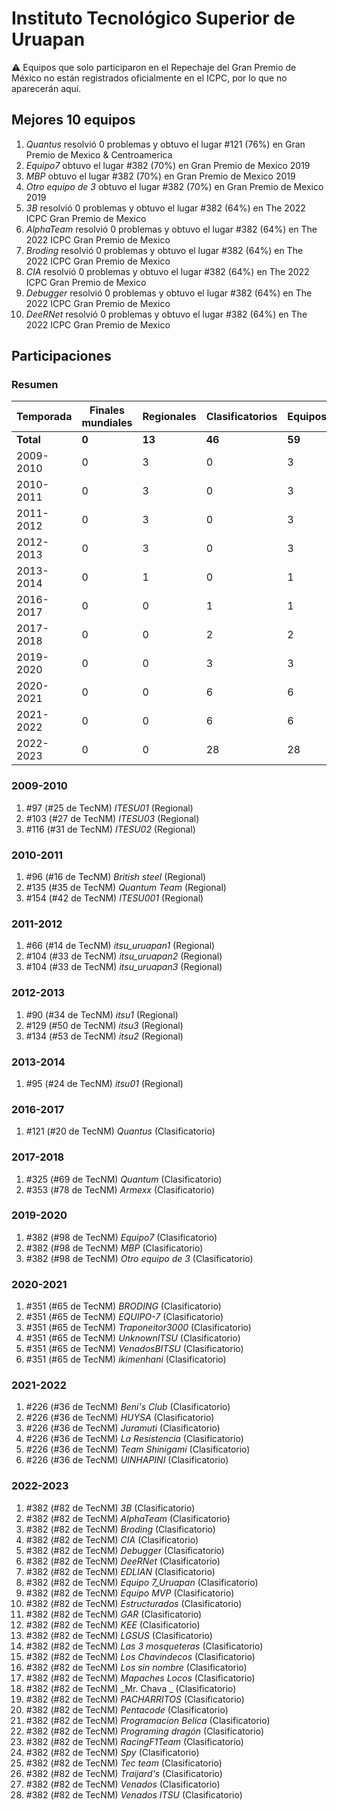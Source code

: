 ---
---

# Instituto Tecnológico Superior de Uruapan

:warning: Equipos que solo participaron en el Repechaje del Gran Premio de México no están registrados oficialmente en el ICPC, por lo que no aparecerán aquí.

## Mejores 10 equipos

1. _Quantus_ resolvió 0 problemas y obtuvo el lugar #121 (76%) en Gran Premio de Mexico & Centroamerica
1. _Equipo7_ obtuvo el lugar #382 (70%) en Gran Premio de Mexico 2019
1. _MBP_ obtuvo el lugar #382 (70%) en Gran Premio de Mexico 2019
1. _Otro equipo de 3_ obtuvo el lugar #382 (70%) en Gran Premio de Mexico 2019
1. _3B_ resolvió 0 problemas y obtuvo el lugar #382 (64%) en The 2022 ICPC Gran Premio de Mexico
1. _AlphaTeam_ resolvió 0 problemas y obtuvo el lugar #382 (64%) en The 2022 ICPC Gran Premio de Mexico
1. _Broding_ resolvió 0 problemas y obtuvo el lugar #382 (64%) en The 2022 ICPC Gran Premio de Mexico
1. _CIA_ resolvió 0 problemas y obtuvo el lugar #382 (64%) en The 2022 ICPC Gran Premio de Mexico
1. _Debugger_ resolvió 0 problemas y obtuvo el lugar #382 (64%) en The 2022 ICPC Gran Premio de Mexico
1. _DeeRNet_ resolvió 0 problemas y obtuvo el lugar #382 (64%) en The 2022 ICPC Gran Premio de Mexico

## Participaciones

### Resumen

| Temporada | Finales mundiales | Regionales | Clasificatorios | Equipos |
| --- | --- | --- | --- | --- |
| **Total** | **0** | **13** | **46** | **59** |
| 2009-2010 | 0 | 3 | 0 | 3 |
| 2010-2011 | 0 | 3 | 0 | 3 |
| 2011-2012 | 0 | 3 | 0 | 3 |
| 2012-2013 | 0 | 3 | 0 | 3 |
| 2013-2014 | 0 | 1 | 0 | 1 |
| 2016-2017 | 0 | 0 | 1 | 1 |
| 2017-2018 | 0 | 0 | 2 | 2 |
| 2019-2020 | 0 | 0 | 3 | 3 |
| 2020-2021 | 0 | 0 | 6 | 6 |
| 2021-2022 | 0 | 0 | 6 | 6 |
| 2022-2023 | 0 | 0 | 28 | 28 |

### 2009-2010

1. #97 (#25 de TecNM) _ITESU01_ (Regional)
1. #103 (#27 de TecNM) _ITESU03_ (Regional)
1. #116 (#31 de TecNM) _ITESU02_ (Regional)

### 2010-2011

1. #96 (#16 de TecNM) _British steel_ (Regional)
1. #135 (#35 de TecNM) _Quantum Team_ (Regional)
1. #154 (#42 de TecNM) _ITESU001_ (Regional)

### 2011-2012

1. #66 (#14 de TecNM) _itsu_uruapan1_ (Regional)
1. #104 (#33 de TecNM) _itsu_uruapan2_ (Regional)
1. #104 (#33 de TecNM) _itsu_uruapan3_ (Regional)

### 2012-2013

1. #90 (#34 de TecNM) _itsu1_ (Regional)
1. #129 (#50 de TecNM) _itsu3_ (Regional)
1. #134 (#53 de TecNM) _itsu2_ (Regional)

### 2013-2014

1. #95 (#24 de TecNM) _itsu01_ (Regional)

### 2016-2017

1. #121 (#20 de TecNM) _Quantus_ (Clasificatorio)

### 2017-2018

1. #325 (#69 de TecNM) _Quantum_ (Clasificatorio)
1. #353 (#78 de TecNM) _Armexx_ (Clasificatorio)

### 2019-2020

1. #382 (#98 de TecNM) _Equipo7_ (Clasificatorio)
1. #382 (#98 de TecNM) _MBP_ (Clasificatorio)
1. #382 (#98 de TecNM) _Otro equipo de 3_ (Clasificatorio)

### 2020-2021

1. #351 (#65 de TecNM) _BRODING_ (Clasificatorio)
1. #351 (#65 de TecNM) _EQUIPO-7_ (Clasificatorio)
1. #351 (#65 de TecNM) _Traponeitor3000_ (Clasificatorio)
1. #351 (#65 de TecNM) _UnknownITSU_ (Clasificatorio)
1. #351 (#65 de TecNM) _VenadosBITSU_ (Clasificatorio)
1. #351 (#65 de TecNM) _ikimenhani_ (Clasificatorio)

### 2021-2022

1. #226 (#36 de TecNM) _Beni's Club_ (Clasificatorio)
1. #226 (#36 de TecNM) _HUYSA_ (Clasificatorio)
1. #226 (#36 de TecNM) _Juramuti_ (Clasificatorio)
1. #226 (#36 de TecNM) _La Resistencia_ (Clasificatorio)
1. #226 (#36 de TecNM) _Team Shinigami_ (Clasificatorio)
1. #226 (#36 de TecNM) _UINHAPINI_ (Clasificatorio)

### 2022-2023

1. #382 (#82 de TecNM) _3B_ (Clasificatorio)
1. #382 (#82 de TecNM) _AlphaTeam_ (Clasificatorio)
1. #382 (#82 de TecNM) _Broding_ (Clasificatorio)
1. #382 (#82 de TecNM) _CIA_ (Clasificatorio)
1. #382 (#82 de TecNM) _Debugger_ (Clasificatorio)
1. #382 (#82 de TecNM) _DeeRNet_ (Clasificatorio)
1. #382 (#82 de TecNM) _EDLIAN_ (Clasificatorio)
1. #382 (#82 de TecNM) _Equipo 7_Uruapan_ (Clasificatorio)
1. #382 (#82 de TecNM) _Equipo MVP_ (Clasificatorio)
1. #382 (#82 de TecNM) _Estructurados_ (Clasificatorio)
1. #382 (#82 de TecNM) _GAR_ (Clasificatorio)
1. #382 (#82 de TecNM) _KEE_ (Clasificatorio)
1. #382 (#82 de TecNM) _LGSUS_ (Clasificatorio)
1. #382 (#82 de TecNM) _Las 3 mosqueteras_ (Clasificatorio)
1. #382 (#82 de TecNM) _Los Chavindecos_ (Clasificatorio)
1. #382 (#82 de TecNM) _Los sin nombre_ (Clasificatorio)
1. #382 (#82 de TecNM) _Mapaches Locos_ (Clasificatorio)
1. #382 (#82 de TecNM) _Mr. Chava _ (Clasificatorio)
1. #382 (#82 de TecNM) _PACHARRITOS_ (Clasificatorio)
1. #382 (#82 de TecNM) _Pentacode_ (Clasificatorio)
1. #382 (#82 de TecNM) _Programacion Belica_ (Clasificatorio)
1. #382 (#82 de TecNM) _Programing dragón_ (Clasificatorio)
1. #382 (#82 de TecNM) _RacingF1Team_ (Clasificatorio)
1. #382 (#82 de TecNM) _Spy_ (Clasificatorio)
1. #382 (#82 de TecNM) _Tec team_ (Clasificatorio)
1. #382 (#82 de TecNM) _Traijard's_ (Clasificatorio)
1. #382 (#82 de TecNM) _Venados_ (Clasificatorio)
1. #382 (#82 de TecNM) _Venados ITSU_ (Clasificatorio)



